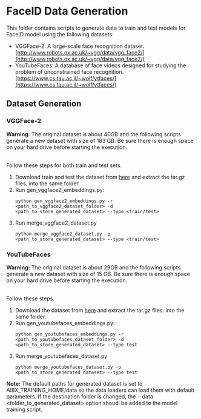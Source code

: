 # FaceID Data Generation

This folder contains scripts to generate data to train and test models for FaceID model using the following datasets:
 - VGGFace-2: A large-scale face recognition dataset. [http://www.robots.ox.ac.uk/~vgg/data/vgg_face2/](http://www.robots.ox.ac.uk/~vgg/data/vgg_face2/)
 - YouTubeFaces: A database of face videos designed for studying the problem of unconstrained face recognition. [https://www.cs.tau.ac.il/~wolf/ytfaces/](https://www.cs.tau.ac.il/~wolf/ytfaces/)

## Dataset Generation

### VGGFace-2 
**Warning:**  The original dataset is about 40GB and the following scripts generate a new dataset with size of 183 GB. Be sure there is enough space on your hard drive before starting the execution.

\
Follow these steps for both train and test sets.
1. Download train and test the dataset from [here](http://www.robots.ox.ac.uk/~vgg/data/vgg_face2/) and extract the tar.gz files. into the same folder.
2. Run gen_vggface2_embeddings.py:
   ```
   python gen_vggface2_embeddings.py -r <path_to_vggface2_dataset_folder> -d <path_to_store_generated_dataset> --type <train/test>
   ```
3. Run merge_vggface2_dataset.py
   ```
   python merge_vggface2_dataset.py -p <path_to_store_generated_dataset> --type <train/test>
   ```
   
### YouTubeFaces

**Warning:**  The original dataset is about 29GB and the following scripts generate a new dataset with size of 15 GB. Be sure there is enough space on your hard drive before starting the execution.

\
Follow these steps.
1. Download the dataset from [here](http://www.cslab.openu.ac.il/download/) and extract the tar.gz files. into the same folder.
2. Run gen_youtubefaces_embeddings.py:
   ```
   python gen_youtubefaces_embeddings.py -r <path_to_youtubefaces_dataset_folder> -d <path_to_store_generated_dataset> --type test
   ```
3. Run merge_youtubefaces_dataset.py 
   ```
   python merge_youtubefaces_dataset.py -p <path_to_store_generated_dataset> --type test
   ```

**Note:** The default paths for generated dataset is set to AI8X_TRAINING_HOME/data so the data loaders can load them with default parameters. If the destination folder is changed, the --data <folder_to_generated_dataset> option shoudl be added to the model training script. 